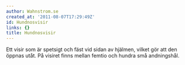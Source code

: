 ```yaml
---
author: Wahnstrom.se
created_at: '2011-08-07T17:29:49Z'
id: Hundnosvisir
links: {}
title: Hundnosvisir
---
```


Ett visir som är spetsigt och fäst vid sidan av hjälmen, vilket gör att den öppnas utåt. På visiret
finns mellan femtio och hundra små andningshål.